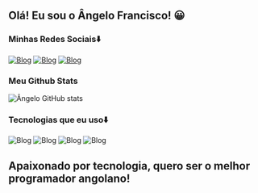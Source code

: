 ## Olá! Eu sou o Ângelo Francisco! 😀

### Minhas Redes Sociais⬇️

[![Blog](https://img.shields.io/badge/Instagram-E4405F?style=for-the-badge&logo=instagram&logoColor=white)](https://www.instagram.com/ups_wrld/)
[![Blog](https://img.shields.io/badge/Discord-7289DA?style=for-the-badge&logo=discord&logoColor=white)](https://discord.com/channels/@me)
[![Blog](https://img.shields.io/badge/GitHub-100000?style=for-the-badge&logo=github&logoColor=white)](https://github.com/devTrom)

### Meu Github Stats

![Ângelo GitHub stats](https://github-readme-stats.vercel.app/api?username=devTrom&show_icons=true&theme=radical)

### Tecnologias que eu uso⬇️

![Blog](https://img.shields.io/badge/HTML5-E34F26?style=for-the-badge&logo=html5&logoColor=white)
![Blog](https://img.shields.io/badge/JavaScript-323330?style=for-the-badge&logo=javascript&logoColor=F7DF1E)
![Blog](https://img.shields.io/badge/CSS-239120?&style=for-the-badge&logo=css3&logoColor=white)
![Blog](https://img.shields.io/badge/Node.js-43853D?style=for-the-badge&logo=node.js&logoColor=white)

## Apaixonado por tecnologia, quero ser o melhor programador angolano!
